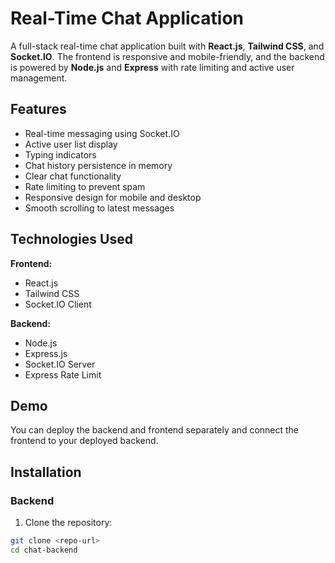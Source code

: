 # Real-Time Chat Application

A full-stack real-time chat application built with **React.js**, **Tailwind CSS**, and **Socket.IO**. The frontend is responsive and mobile-friendly, and the backend is powered by **Node.js** and **Express** with rate limiting and active user management.

## Features

- Real-time messaging using Socket.IO
- Active user list display
- Typing indicators
- Chat history persistence in memory
- Clear chat functionality
- Rate limiting to prevent spam
- Responsive design for mobile and desktop
- Smooth scrolling to latest messages

## Technologies Used

**Frontend:**

- React.js
- Tailwind CSS
- Socket.IO Client

**Backend:**

- Node.js
- Express.js
- Socket.IO Server
- Express Rate Limit

## Demo

You can deploy the backend and frontend separately and connect the frontend to your deployed backend.

## Installation

### Backend

1. Clone the repository:

```bash
git clone <repo-url>
cd chat-backend
